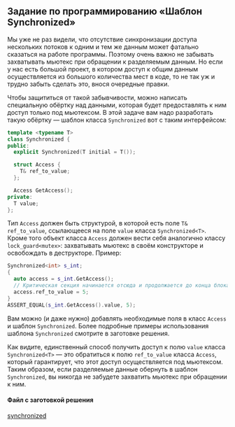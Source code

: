 ## Задание по программированию «Шаблон Synchronized»
Мы уже не раз видели, что отсутствие синхронизации доступа нескольких потоков к одним и тем же данным может фатально сказаться на работе программы. Поэтому очень важно не забывать захватывать мьютекс при обращении к разделяемым данным. Но если у нас есть большой проект, в котором доступ к общим данным осуществляется из большого количества мест в коде, то не так уж и трудно забыть сделать это, внося очередные правки.

Чтобы защититься от такой забывчивости, можно написать специальную обёртку над данными, которая будет предоставлять к ним доступ только под мьютексом. В этой задаче вам надо разработать такую обёртку — шаблон класса `Synchronized` вот с таким интерфейсом:
```cpp
template <typename T>
class Synchronized {
public:
  explicit Synchronized(T initial = T());

  struct Access {
    T& ref_to_value;
  };

  Access GetAccess();
private:
  T value;
};
```
Тип `Access` должен быть структурой, в которой есть поле `T& ref_to_value`, ссылающееся на поле `value` класса `Synchronized<T>`. Кроме того объект класса `Access` должен вести себя аналогично классу `lock_guard<mutex>`: захватывать мьютекс в своём конструкторе и освобождать в деструкторе. Пример:
```cpp
Synchronized<int> s_int;
{
  auto access = s_int.GetAccess();
  // Критическая секция начинается отсюда и продолжается до конца блока
  access.ref_to_value = 5;
}
ASSERT_EQUAL(s_int.GetAccess().value, 5);
```
Вам можно (и даже нужно) добавлять необходимые поля в класс `Access` и шаблон `Synchronized`. Более подробные примеры использования шаблона `Synchronized` смотрите в заготовке решения.

Как видите, единственный способ получить доступ к полю `value` класса `Synchronized<T>` — это обратиться к полю `ref_to_value` класса `Access`, который гарантирует, что этот доступ осуществляется под мьютексом. Таким образом, если разделяемые данные обернуть в шаблон `Synchronized`, вы никогда не забудете захватить мьютекс при обращении к ним.
#### Файл с заготовкой решения
[synchronized](https://stepik.org/media/attachments/lesson/285357/synchronized.cp)
